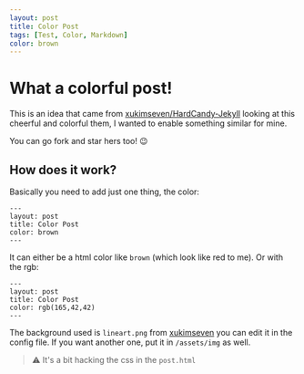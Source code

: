 ```yaml
---
layout: post
title: Color Post
tags: [Test, Color, Markdown]
color: brown
---
```


# What a colorful post!

This is an idea that came from [xukimseven/HardCandy-Jekyll](https://github.com/xukimseven/HardCandy-Jekyll) 
looking at this cheerful and colorful them, I wanted to enable something similar for mine.

You can go fork and star hers too! 😉

## How does it work?

Basically you need to add just one thing, the color:

```post
---
layout: post
title: Color Post
color: brown
---
```

It can either be a html color like `brown` (which look like red to me). Or with the rgb:

```post
---
layout: post
title: Color Post
color: rgb(165,42,42)
---
```

The background used is `lineart.png` from [xukimseven](https://github.com/xukimseven) you can edit it in the config file. 
If you want another one, put it in `/assets/img` as well. 
> ⚠️ It's a bit hacking the css in the `post.html`